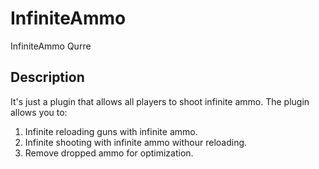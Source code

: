# InfiniteAmmo
InfiniteAmmo Qurre
## Description
It's just a plugin that allows all players to shoot infinite ammo.
The plugin allows you to:
1. Infinite reloading guns with infinite ammo.
2. Infinite shooting with infinite ammo withour reloading.
3. Remove dropped ammo for optimization.
